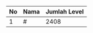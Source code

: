 | No | Nama            | Jumlah Level |
|----|-----------------|--------------|
| 1  | #    |    2408        |
